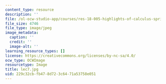 ```yaml
---
content_type: resource
description: ''
file: /ol-ocw-studio-app/courses/res-18-005-highlights-of-calculus-spring-2010/229c32cbfb478d723c6471a53758e051_lec7.jpg
file_size: 4746
file_type: image/jpeg
image_metadata:
  caption: ''
  credit: ''
  image-alt: ''
learning_resource_types: []
license: https://creativecommons.org/licenses/by-nc-sa/4.0/
ocw_type: OCWImage
resourcetype: Image
title: lec7.jpg
uid: 229c32cb-fb47-8d72-3c64-71a53758e051
---
```

